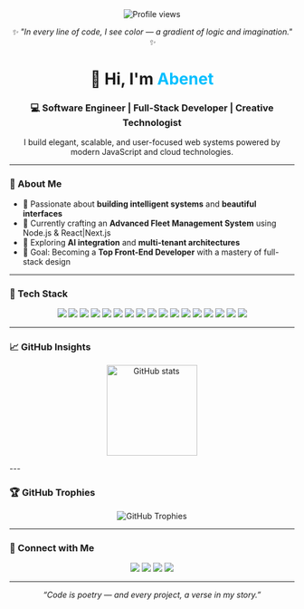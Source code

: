 

<div align="center">



<!-- Visitor Counter -->
<img src="https://komarev.com/ghpvc/?username=Abinet16&label=Profile+Views&color=8B5CF6&style=flat-square" alt="Profile views" />

<!-- Quote -->
<p>
  <i>✨ "In every line of code, I see color — a gradient of logic and imagination." ✨</i>
</p>

</div>


<h1 align="center">👋 Hi, I'm <span style="color:#00BFFF;">Abenet</span></h1>

<h3 align="center">💻 Software Engineer | Full-Stack Developer | Creative Technologist</h3>

<p align="center">I build elegant, scalable, and user-focused web systems powered by modern JavaScript and cloud technologies.</p>

---

### 🚀 About Me  
- 🧠 Passionate about **building intelligent systems** and **beautiful interfaces**  
- 💼 Currently crafting an **Advanced Fleet Management System** using Node.js & React|Next.js
- 🌱 Exploring **AI integration** and **multi-tenant architectures**  
- 🎯 Goal: Becoming a **Top Front-End Developer** with a mastery of full-stack design  

---

### 🧩 Tech Stack   
<p align="center">
  <img src="https://img.shields.io/badge/JavaScript-FFD43B?style=for-the-badge&logo=javascript&logoColor=black" />
  <img src="https://img.shields.io/badge/TypeScript-007ACC?style=for-the-badge&logo=typescript&logoColor=white" />
  <img src="https://img.shields.io/badge/React-61DBFB?style=for-the-badge&logo=react&logoColor=black" />
  <img src="https://img.shields.io/badge/Next.js-000000?style=for-the-badge&logo=nextdotjs&logoColor=white" />
  <img src="https://img.shields.io/badge/Node.js-339933?style=for-the-badge&logo=node.js&logoColor=white" />
  <img src="https://img.shields.io/badge/NestJS-E0234E?style=for-the-badge&logo=nestjs&logoColor=white" />
  <img src="https://img.shields.io/badge/GraphQL-E10098?style=for-the-badge&logo=graphql&logoColor=white" />
  <img src="https://img.shields.io/badge/RESTful%20API-005571?style=for-the-badge&logo=postman&logoColor=white" />
  <img src="https://img.shields.io/badge/TypeORM-262627?style=for-the-badge&logo=typeorm&logoColor=white" />
  <img src="https://img.shields.io/badge/Go-00ADD8?style=for-the-badge&logo=go&logoColor=white" />
  <img src="https://img.shields.io/badge/Express.js-404D59?style=for-the-badge" />
  <img src="https://img.shields.io/badge/Prisma-2D3748?style=for-the-badge&logo=prisma&logoColor=white" />
  <img src="https://img.shields.io/badge/PostgreSQL-4169E1?style=for-the-badge&logo=postgresql&logoColor=white" />
  <img src="https://img.shields.io/badge/MySQL-00758F?style=for-the-badge&logo=mysql&logoColor=white" />
  <img src="https://img.shields.io/badge/TailwindCSS-38B2AC?style=for-the-badge&logo=tailwind-css&logoColor=white" />
  <img src="https://img.shields.io/badge/ShadCN/UI-111827?style=for-the-badge&logoColor=white" />
  <img src="https://img.shields.io/badge/Linux-FCC624?style=for-the-badge&logo=linux&logoColor=black" />
</p>


---

### 📈 GitHub Insights  
  
<p align="center">
  <img src="https://github-readme-stats.vercel.app/api?username=Abinet16&show_icons=true&theme=tokyonight" alt="GitHub stats" height="160"/>
</p>
---

### 🏆 GitHub Trophies  
<p align="center">
  <img src="https://github-profile-trophy.vercel.app/?username=Abinet16&theme=tokyonight&no-frame=true&row=1&column=6" alt="GitHub Trophies" />
</p>

---

### 🔗 Connect with Me  
<p align="center">
  <a href="https://abinet.netlify.app"><img src="https://img.shields.io/badge/Portfolio-1e90ff?style=for-the-badge&logo=vercel&logoColor=white"/></a>
  <a href="https://linkedin.com/in/abenetshegaw"><img src="https://img.shields.io/badge/LinkedIn-0077b5?style=for-the-badge&logo=linkedin&logoColor=white"/></a>
  <a href="mailto:abinetshegaw@gmail.com"><img src="https://img.shields.io/badge/Email-ff4b4b?style=for-the-badge&logo=gmail&logoColor=white"/></a>
  <a href="https://github.com/Abinet16"><img src="https://img.shields.io/badge/GitHub-000?style=for-the-badge&logo=github&logoColor=white"/></a>
</p>

---

<p align="center"><i>“Code is poetry — and every project, a verse in my story.”</i></p>


